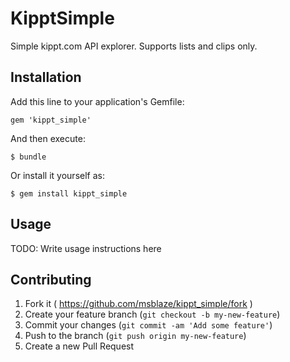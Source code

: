 # KipptSimple

Simple kippt.com API explorer. Supports lists and clips only.

## Installation

Add this line to your application's Gemfile:

    gem 'kippt_simple'

And then execute:

    $ bundle

Or install it yourself as:

    $ gem install kippt_simple

## Usage

TODO: Write usage instructions here

## Contributing

1. Fork it ( https://github.com/msblaze/kippt_simple/fork )
2. Create your feature branch (`git checkout -b my-new-feature`)
3. Commit your changes (`git commit -am 'Add some feature'`)
4. Push to the branch (`git push origin my-new-feature`)
5. Create a new Pull Request
